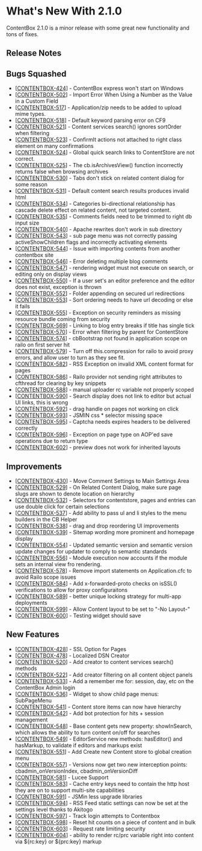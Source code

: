 # What's New With 2.1.0

ContentBox 2.1.0 is a minor release with some great new functionality and tons of fixes.  

## Release Notes
                
<h2>        Bugs Squashed
</h2>
<ul>
<li>[<a href='https://ortussolutions.atlassian.net/browse/CONTENTBOX-424'>CONTENTBOX-424</a>] -         ContentBox express won&#39;t start on Windows
</li>
<li>[<a href='https://ortussolutions.atlassian.net/browse/CONTENTBOX-502'>CONTENTBOX-502</a>] -         Import Error When Using a Number as the Value in a Custom Field
</li>
<li>[<a href='https://ortussolutions.atlassian.net/browse/CONTENTBOX-517'>CONTENTBOX-517</a>] -         Application/zip needs to be added to upload mime types.
</li>
<li>[<a href='https://ortussolutions.atlassian.net/browse/CONTENTBOX-518'>CONTENTBOX-518</a>] -         Default keyword  parsing error on CF9
</li>
<li>[<a href='https://ortussolutions.atlassian.net/browse/CONTENTBOX-521'>CONTENTBOX-521</a>] -         Content services search() ignores sortOrder when filtering
</li>
<li>[<a href='https://ortussolutions.atlassian.net/browse/CONTENTBOX-523'>CONTENTBOX-523</a>] -         ConfirmIt actions not attached to right class element on many confirmations
</li>
<li>[<a href='https://ortussolutions.atlassian.net/browse/CONTENTBOX-524'>CONTENTBOX-524</a>] -         Global quick search links to ContentStore are not correct.
</li>
<li>[<a href='https://ortussolutions.atlassian.net/browse/CONTENTBOX-525'>CONTENTBOX-525</a>] -         The cb.isArchivesView() function incorrectly returns false when browsing archives
</li>
<li>[<a href='https://ortussolutions.atlassian.net/browse/CONTENTBOX-530'>CONTENTBOX-530</a>] -         Tabs don&#39;t stick on related content dialog for some reason
</li>
<li>[<a href='https://ortussolutions.atlassian.net/browse/CONTENTBOX-531'>CONTENTBOX-531</a>] -         Default content search results produces invalid html
</li>
<li>[<a href='https://ortussolutions.atlassian.net/browse/CONTENTBOX-534'>CONTENTBOX-534</a>] -          Categories bi-directional relationship has cascade delete effect on related content, not targeted content.
</li>
<li>[<a href='https://ortussolutions.atlassian.net/browse/CONTENTBOX-535'>CONTENTBOX-535</a>] -         Comments fields need to be trimmed to right db input size
</li>
<li>[<a href='https://ortussolutions.atlassian.net/browse/CONTENTBOX-540'>CONTENTBOX-540</a>] -         Apache rewrites don&#39;t work in sub directory
</li>
<li>[<a href='https://ortussolutions.atlassian.net/browse/CONTENTBOX-543'>CONTENTBOX-543</a>] -         sub page menu was not correctly passing activeShowChildren flags and incorrectly activating elements
</li>
<li>[<a href='https://ortussolutions.atlassian.net/browse/CONTENTBOX-544'>CONTENTBOX-544</a>] -         Issue with importing contents from another contentbox site
</li>
<li>[<a href='https://ortussolutions.atlassian.net/browse/CONTENTBOX-546'>CONTENTBOX-546</a>] -         Error deleting multiple blog comments
</li>
<li>[<a href='https://ortussolutions.atlassian.net/browse/CONTENTBOX-547'>CONTENTBOX-547</a>] -         rendering widget must not execute on search, or editing only on display views
</li>
<li>[<a href='https://ortussolutions.atlassian.net/browse/CONTENTBOX-550'>CONTENTBOX-550</a>] -         If a user set&#39;s an editor preference and the editor does not exist, exception is thrown
</li>
<li>[<a href='https://ortussolutions.atlassian.net/browse/CONTENTBOX-552'>CONTENTBOX-552</a>] -         Folder appending on secured url redirections
</li>
<li>[<a href='https://ortussolutions.atlassian.net/browse/CONTENTBOX-553'>CONTENTBOX-553</a>] -         Sort ordering needs to have url decoding or else it fails
</li>
<li>[<a href='https://ortussolutions.atlassian.net/browse/CONTENTBOX-555'>CONTENTBOX-555</a>] -         Exception on security reminders as missing resource bundle coming from security
</li>
<li>[<a href='https://ortussolutions.atlassian.net/browse/CONTENTBOX-569'>CONTENTBOX-569</a>] -         Linking to blog entry breaks if title has single tick
</li>
<li>[<a href='https://ortussolutions.atlassian.net/browse/CONTENTBOX-570'>CONTENTBOX-570</a>] -         Error when filtering by parent for ContentStore
</li>
<li>[<a href='https://ortussolutions.atlassian.net/browse/CONTENTBOX-574'>CONTENTBOX-574</a>] -         cbBootstrap not found in application scope on railo on first server hit
</li>
<li>[<a href='https://ortussolutions.atlassian.net/browse/CONTENTBOX-579'>CONTENTBOX-579</a>] -         Turn off this.compression for railo to avoid proxy errors, and allow user to turn as they see fit.
</li>
<li>[<a href='https://ortussolutions.atlassian.net/browse/CONTENTBOX-582'>CONTENTBOX-582</a>] -         RSS Exception on invalid XML content format for pages
</li>
<li>[<a href='https://ortussolutions.atlassian.net/browse/CONTENTBOX-586'>CONTENTBOX-586</a>] -         Railo provider not sending right attributes to cfthread for clearing by key snippets
</li>
<li>[<a href='https://ortussolutions.atlassian.net/browse/CONTENTBOX-588'>CONTENTBOX-588</a>] -         manual uploader rc variable not properly scoped
</li>
<li>[<a href='https://ortussolutions.atlassian.net/browse/CONTENTBOX-590'>CONTENTBOX-590</a>] -         Search display does not link to editor but actual UI links, this is wrong
</li>
<li>[<a href='https://ortussolutions.atlassian.net/browse/CONTENTBOX-592'>CONTENTBOX-592</a>] -         drag handle on pages not working on click
</li>
<li>[<a href='https://ortussolutions.atlassian.net/browse/CONTENTBOX-593'>CONTENTBOX-593</a>] -         JSMIN css * selector missing space
</li>
<li>[<a href='https://ortussolutions.atlassian.net/browse/CONTENTBOX-595'>CONTENTBOX-595</a>] -         Captcha needs expires headers to be delivered correctly
</li>
<li>[<a href='https://ortussolutions.atlassian.net/browse/CONTENTBOX-596'>CONTENTBOX-596</a>] -         Exception on page type on AOP&#39;ed save operations due to return type
</li>
<li>[<a href='https://ortussolutions.atlassian.net/browse/CONTENTBOX-602'>CONTENTBOX-602</a>] -         preview does not work for inherited layouts
</li>
</ul>
                        
<h2>        Improvements
</h2>
<ul>
<li>[<a href='https://ortussolutions.atlassian.net/browse/CONTENTBOX-430'>CONTENTBOX-430</a>] -         Move Comment Settings to Main Settings Area
</li>
<li>[<a href='https://ortussolutions.atlassian.net/browse/CONTENTBOX-529'>CONTENTBOX-529</a>] -         On Related Content Dialog, make sure page slugs are shown to denote location on hierarchy
</li>
<li>[<a href='https://ortussolutions.atlassian.net/browse/CONTENTBOX-532'>CONTENTBOX-532</a>] -         Selectors for contentstore, pages and entries can use double click for certain selections
</li>
<li>[<a href='https://ortussolutions.atlassian.net/browse/CONTENTBOX-537'>CONTENTBOX-537</a>] -         Add ability to pass ul and li styles to the menu builders in the CB Helper
</li>
<li>[<a href='https://ortussolutions.atlassian.net/browse/CONTENTBOX-538'>CONTENTBOX-538</a>] -         drag and drop reordering UI improvements
</li>
<li>[<a href='https://ortussolutions.atlassian.net/browse/CONTENTBOX-539'>CONTENTBOX-539</a>] -         Sitemap wording more prominent and homepage display
</li>
<li>[<a href='https://ortussolutions.atlassian.net/browse/CONTENTBOX-554'>CONTENTBOX-554</a>] -         Updated semantic version and semantic version update changes for updater to comply to semantic standards
</li>
<li>[<a href='https://ortussolutions.atlassian.net/browse/CONTENTBOX-556'>CONTENTBOX-556</a>] -         Module execution now accounts if the module sets an internal view fro rendering.
</li>
<li>[<a href='https://ortussolutions.atlassian.net/browse/CONTENTBOX-578'>CONTENTBOX-578</a>] -         Remove import statements on Application.cfc to avoid Railo scope issues
</li>
<li>[<a href='https://ortussolutions.atlassian.net/browse/CONTENTBOX-584'>CONTENTBOX-584</a>] -         Add x-forwarded-proto checks on isSSL() verifications to allow for proxy configuraitons
</li>
<li>[<a href='https://ortussolutions.atlassian.net/browse/CONTENTBOX-589'>CONTENTBOX-589</a>] -         better unique locking strategy for multi-app deployments
</li>
<li>[<a href='https://ortussolutions.atlassian.net/browse/CONTENTBOX-599'>CONTENTBOX-599</a>] -         Allow Content layout to be set to &quot;-No Layout-&quot;
</li>
<li>[<a href='https://ortussolutions.atlassian.net/browse/CONTENTBOX-600'>CONTENTBOX-600</a>] -         Testing widget should save
</li>
</ul>
        
<h2>        New Features
</h2>
<ul>
<li>[<a href='https://ortussolutions.atlassian.net/browse/CONTENTBOX-428'>CONTENTBOX-428</a>] -         SSL Option for Pages
</li>
<li>[<a href='https://ortussolutions.atlassian.net/browse/CONTENTBOX-478'>CONTENTBOX-478</a>] -         Localized DSN Creator
</li>
<li>[<a href='https://ortussolutions.atlassian.net/browse/CONTENTBOX-520'>CONTENTBOX-520</a>] -         Add creator to content services search() methods
</li>
<li>[<a href='https://ortussolutions.atlassian.net/browse/CONTENTBOX-522'>CONTENTBOX-522</a>] -         Add creator filtering on all content object panels
</li>
<li>[<a href='https://ortussolutions.atlassian.net/browse/CONTENTBOX-533'>CONTENTBOX-533</a>] -         Add a remember me for: session, day, etc on the ContentBox Admin login
</li>
<li>[<a href='https://ortussolutions.atlassian.net/browse/CONTENTBOX-536'>CONTENTBOX-536</a>] -         Widget to show child page menus: SubPageMenu
</li>
<li>[<a href='https://ortussolutions.atlassian.net/browse/CONTENTBOX-541'>CONTENTBOX-541</a>] -         Content store items can now have hierarchy
</li>
<li>[<a href='https://ortussolutions.atlassian.net/browse/CONTENTBOX-542'>CONTENTBOX-542</a>] -         Add bot protection for hits + session management
</li>
<li>[<a href='https://ortussolutions.atlassian.net/browse/CONTENTBOX-548'>CONTENTBOX-548</a>] -         Base content gets new property: showInSearch, which allows the ability to turn content on/off for searches
</li>
<li>[<a href='https://ortussolutions.atlassian.net/browse/CONTENTBOX-549'>CONTENTBOX-549</a>] -         EditorService new methods: hasEditor() and hasMarkup, to validate if editors and markups exist
</li>
<li>[<a href='https://ortussolutions.atlassian.net/browse/CONTENTBOX-551'>CONTENTBOX-551</a>] -         Add Create new Content store to global creation menu
</li>
<li>[<a href='https://ortussolutions.atlassian.net/browse/CONTENTBOX-557'>CONTENTBOX-557</a>] -         Versions now get two new interception points: cbadmin_onVersionIndex, cbadmin_onVersionDiff
</li>
<li>[<a href='https://ortussolutions.atlassian.net/browse/CONTENTBOX-581'>CONTENTBOX-581</a>] -         Lucee Support
</li>
<li>[<a href='https://ortussolutions.atlassian.net/browse/CONTENTBOX-583'>CONTENTBOX-583</a>] -         Cache entry keys need to contain the http host they are on to support multi-site capabilities
</li>
<li>[<a href='https://ortussolutions.atlassian.net/browse/CONTENTBOX-591'>CONTENTBOX-591</a>] -         JSMin less upgrade libraries
</li>
<li>[<a href='https://ortussolutions.atlassian.net/browse/CONTENTBOX-594'>CONTENTBOX-594</a>] -         RSS Feed static settings can now be set at the settings level thanks to Akitogo
</li>
<li>[<a href='https://ortussolutions.atlassian.net/browse/CONTENTBOX-597'>CONTENTBOX-597</a>] -         Track login attempts to Contentbox
</li>
<li>[<a href='https://ortussolutions.atlassian.net/browse/CONTENTBOX-598'>CONTENTBOX-598</a>] -         Reset hit counts on a piece of content and in bulk
</li>
<li>[<a href='https://ortussolutions.atlassian.net/browse/CONTENTBOX-603'>CONTENTBOX-603</a>] -         Request rate limiting security
</li>
<li>[<a href='https://ortussolutions.atlassian.net/browse/CONTENTBOX-604'>CONTENTBOX-604</a>] -         ability to render rc/prc variable right into content via ${rc:key} or ${prc:key} markup
</li>
</ul>
                        